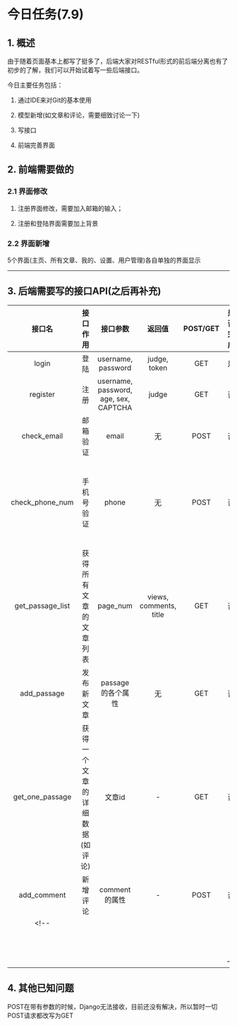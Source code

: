 # 今日任务(7.9)

## 1. 概述

由于随着页面基本上都写了挺多了，后端大家对RESTful形式的前后端分离也有了初步的了解，我们可以开始试着写一些后端接口。

今日主要任务包括：

1. 通过IDE来对Git的基本使用

2. 模型新增(如文章和评论，需要细致讨论一下)

3. 写接口

4. 前端完善界面

## 2. 前端需要做的

### 2.1 界面修改

1. 注册界面修改，需要加入邮箱的输入；

2. 注册和登陆界面需要加上背景

### 2.2 界面新增

5个界面(主页、所有文章、我的、设置、用户管理)各自单独的界面显示

---

## 3. 后端需要写的接口API(之后再补充)

|接口名|接口作用|接口参数|返回值|POST/GET|是否完成|备注|
|:--:|:-----:|:--:|:--:|:--:|:--:|:--:|
|login|登陆|username, password|judge, token|GET|是|无|
|register|注册|username, password, age, sex, CAPTCHA|judge|GET|否|无|
|check_email|邮箱验证|email|无|POST|否|[Django文档:发送邮件](https://docs.djangoproject.com/zh-hans/3.2/topics/email/)|
|check_phone_num|手机号验证|phone|无|POST|否|可以考虑去掉这个，因为发短信的接口一般是要钱的|
|get_passage_list|获得所有文章的文章列表|page_num|views, comments, title|GET|否|无|
|add_passage|发布新文章|passage的各个属性|无|GET|否|还需要讨论具体属性有啥|
|get_one_passage|获得一个文章的详细数据(如评论)|文章id|-|GET|否|还需讨论具体属性有啥|
|add_comment|新增评论|comment的属性|-|POST|否|还需要讨论具体有啥|
<!-- ||||||
||||||
||||||
||||||
||||||
||||||
||||||
||||||
||||||
||||||
||||||
|||||| -->

## 4. 其他已知问题

POST在带有参数的时候，Django无法接收，目前还没有解决，所以暂时一切POST请求都改写为GET